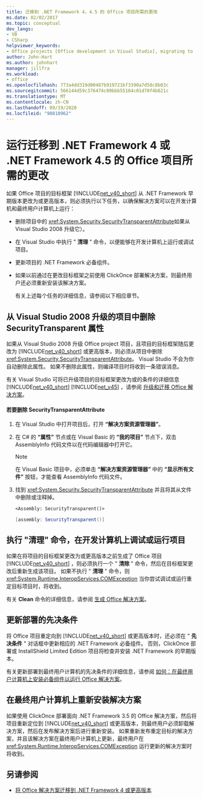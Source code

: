 ```yaml
---
title: 迁移到 .NET Framework 4，4.5 的 Office 项目所需的更改
ms.date: 02/02/2017
ms.topic: conceptual
dev_langs:
- VB
- CSharp
helpviewer_keywords:
- Office projects [Office development in Visual Studio], migrating to .NET Framework 4
author: John-Hart
ms.author: johnhart
manager: jillfra
ms.workload:
- office
ms.openlocfilehash: 773a4dd319d00487b919721bf3390a7d58c8b03c
ms.sourcegitcommit: 566144d59c376474c09bbb55164c01d70f4b621c
ms.translationtype: MT
ms.contentlocale: zh-CN
ms.lasthandoff: 09/19/2020
ms.locfileid: "90810962"
---
```

# <a name="required-changes-to-run-office-projects-that-you-migrate-to-the-net-framework-4-or-the-net-framework-45"></a>运行迁移到 .NET Framework 4 或 .NET Framework 4.5 的 Office 项目所需的更改
  如果 Office 项目的目标框架 [!INCLUDE[net_v40_short](../sharepoint/includes/net-v40-short-md.md)] 从 .NET Framework 早期版本更改为或更高版本，则必须执行以下任务，以确保解决方案可以在开发计算机和最终用户计算机上运行：

- 删除项目中的 <xref:System.Security.SecurityTransparentAttribute>如果从 Visual Studio 2008 升级它）。

- 在 Visual Studio 中执行 " **清理** " 命令，以便能够在开发计算机上运行或调试项目。

- 更新项目的 .NET Framework 必备组件。

- 如果以前通过在更改目标框架之前使用 ClickOnce 部署解决方案，则最终用户还必须重新安装该解决方案。

  有关上述每个任务的详细信息，请参阅以下相应章节。

## <a name="remove-the-securitytransparent-attribute-from-projects-that-you-upgrade-from-visual-studio-2008"></a>从 Visual Studio 2008 升级的项目中删除 SecurityTransparent 属性
 如果从 Visual Studio 2008 升级 Office project 项目，且项目的目标框架随后更改为 [!INCLUDE[net_v40_short](../sharepoint/includes/net-v40-short-md.md)] 或更高版本，则必须从项目中删除 <xref:System.Security.SecurityTransparentAttribute>。 Visual Studio 不会为你自动删除此属性。 如果不删除此属性，则编译项目时将收到一条错误消息。

 有关 Visual Studio 可将已升级项目的目标框架更改为或的条件的详细信息 [!INCLUDE[net_v40_short](../sharepoint/includes/net-v40-short-md.md)] [!INCLUDE[net_v45](../vsto/includes/net-v45-md.md)] ，请参阅 [升级和迁移 Office 解决方案](../vsto/upgrading-and-migrating-office-solutions.md)。

#### <a name="to-remove-the-securitytransparentattribute"></a>若要删除 SecurityTransparentAttribute

1. 在 Visual Studio 中打开项目后，打开 **“解决方案资源管理器”**。

2. 在 C# 的 **“属性”** 节点或在 Visual Basic 的 **“我的项目”** 节点下，双击 AssemblyInfo 代码文件以在代码编辑器中打开它。

    > [!NOTE]
    > 在 Visual Basic 项目中，必须单击 **“解决方案资源管理器”** 中的 **“显示所有文件”** 按钮，才能查看 AssemblyInfo 代码文件。

3. 找到 <xref:System.Security.SecurityTransparentAttribute> 并且将其从文件中删除或注释掉。

    ```vb
    <Assembly: SecurityTransparent()>
    ```

    ```csharp
    [assembly: SecurityTransparent()]
    ```

## <a name="perform-the-clean-command-to-debug-or-run-a-project-on-the-development-computer"></a>执行 "清理" 命令，在开发计算机上调试或运行项目
 如果在将项目的目标框架更改为或更高版本之前生成了 Office 项目 [!INCLUDE[net_v40_short](../sharepoint/includes/net-v40-short-md.md)] ，则必须执行一个 " **清除** " 命令，然后在目标框架更改后重新生成该项目。 如果不执行 " **清理** " 命令，则 <xref:System.Runtime.InteropServices.COMException> 当你尝试调试或运行重定目标项目时，将收到。

 有关 **Clean** 命令的详细信息，请参阅 [生成 Office 解决方案](../vsto/building-office-solutions.md)。

## <a name="update-the-prerequisites-for-deployment"></a>更新部署的先决条件
 将 Office 项目重定向到 [!INCLUDE[net_v40_short](../sharepoint/includes/net-v40-short-md.md)] 或更高版本时，还必须在 " **先决条件** " 对话框中更新相应的 .NET Framework 必备组件。 否则，ClickOnce 部署或 InstallShield Limited Edition 项目将检查并安装 .NET Framework 的早期版本。

 有关更新部署到最终用户计算机的先决条件的详细信息，请参阅 [如何：在最终用户计算机上安装必备组件以运行 Office 解决方案](/previous-versions/bb608608(v=vs.110))。

## <a name="reinstall-solutions-on-end-user-computers"></a>在最终用户计算机上重新安装解决方案
 如果使用 ClickOnce 部署面向 .NET Framework 3.5 的 Office 解决方案，然后将项目重新定位到 [!INCLUDE[net_v40_short](../sharepoint/includes/net-v40-short-md.md)] 或更高版本，则最终用户必须卸载解决方案，然后在发布解决方案后进行重新安装。 如果重新发布重定目标的解决方案，并且该解决方案在最终用户计算机上更新，最终用户在 <xref:System.Runtime.InteropServices.COMException> 运行更新的解决方案时将收到。

## <a name="see-also"></a>另请参阅
- [将 Office 解决方案迁移到 .NET Framework 4 或更高版本](../vsto/migrating-office-solutions-to-the-dotnet-framework-4-or-later.md)